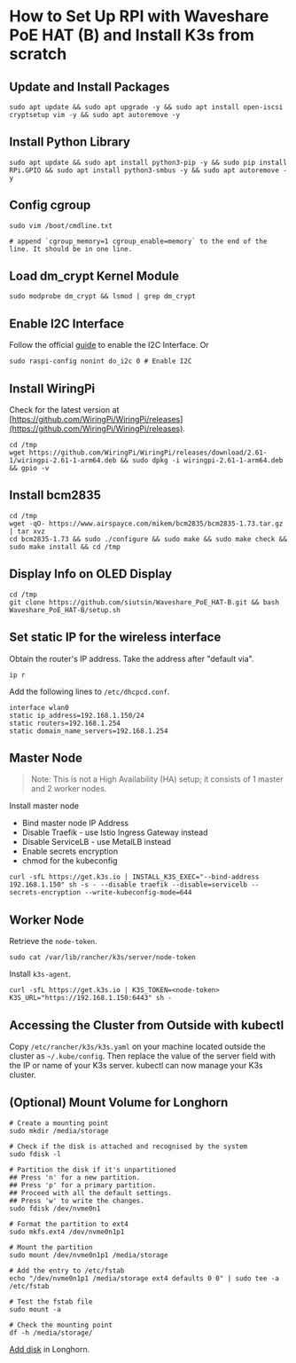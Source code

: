 # How to Set Up RPI with Waveshare PoE HAT (B) and Install K3s from scratch

## Update and Install Packages

```
sudo apt update && sudo apt upgrade -y && sudo apt install open-iscsi cryptsetup vim -y && sudo apt autoremove -y
```

## Install Python Library

```
sudo apt update && sudo apt install python3-pip -y && sudo pip install RPi.GPIO && sudo apt install python3-smbus -y && sudo apt autoremove -y
```

## Config cgroup

```shell
sudo vim /boot/cmdline.txt

# append `cgroup_memory=1 cgroup_enable=memory` to the end of the line. It should be in one line.
```

## Load dm_crypt Kernel Module

```
sudo modprobe dm_crypt && lsmod | grep dm_crypt
```

## Enable I2C Interface

Follow the official [guide](https://www.waveshare.com/wiki/PoE_HAT_(B)) to enable the I2C Interface. Or

```shell
sudo raspi-config nonint do_i2c 0 # Enable I2C
```

## Install WiringPi

Check for the latest version
at [https://github.com/WiringPi/WiringPi/releases](https://github.com/WiringPi/WiringPi/releases).

```
cd /tmp
wget https://github.com/WiringPi/WiringPi/releases/download/2.61-1/wiringpi-2.61-1-arm64.deb && sudo dpkg -i wiringpi-2.61-1-arm64.deb && gpio -v
```

## Install bcm2835

```
cd /tmp
wget -qO- https://www.airspayce.com/mikem/bcm2835/bcm2835-1.73.tar.gz | tar xvz
cd bcm2835-1.73 && sudo ./configure && sudo make && sudo make check && sudo make install && cd /tmp
```

## Display Info on OLED Display

```
cd /tmp
git clone https://github.com/siutsin/Waveshare_PoE_HAT-B.git && bash Waveshare_PoE_HAT-B/setup.sh
```

## Set static IP for the wireless interface

Obtain the router's IP address. Take the address after "default via".

```
ip r
```

Add the following lines to `/etc/dhcpcd.conf`.

```
interface wlan0
static ip_address=192.168.1.150/24
static routers=192.168.1.254
static domain_name_servers=192.168.1.254
```

## Master Node

> Note: This is not a High Availability (HA) setup; it consists of 1 master and 2 worker nodes.

Install master node

* Bind master node IP Address
* Disable Traefik - use Istio Ingress Gateway instead
* Disable ServiceLB - use MetalLB instead
* Enable secrets encryption
* chmod for the kubeconfig

```
curl -sfL https://get.k3s.io | INSTALL_K3S_EXEC="--bind-address 192.168.1.150" sh -s - --disable traefik --disable=servicelb --secrets-encryption --write-kubeconfig-mode=644
```

## Worker Node

Retrieve the `node-token`.

```
sudo cat /var/lib/rancher/k3s/server/node-token
```

Install `k3s-agent`.

```
curl -sfL https://get.k3s.io | K3S_TOKEN=<node-token> K3S_URL="https://192.168.1.150:6443" sh -
```

## Accessing the Cluster from Outside with kubectl

Copy `/etc/rancher/k3s/k3s.yaml` on your machine located outside the cluster as `~/.kube/config`. Then replace the value of the server field with the IP or name of your K3s server. kubectl can now manage your K3s cluster.

## (Optional) Mount Volume for Longhorn

```
# Create a mounting point
sudo mkdir /media/storage

# Check if the disk is attached and recognised by the system
sudo fdisk -l

# Partition the disk if it's unpartitioned
## Press 'n' for a new partition.
## Press 'p' for a primary partition.
## Proceed with all the default settings.
## Press 'w' to write the changes.
sudo fdisk /dev/nvme0n1

# Format the partition to ext4
sudo mkfs.ext4 /dev/nvme0n1p1

# Mount the partition
sudo mount /dev/nvme0n1p1 /media/storage

# Add the entry to /etc/fstab
echo "/dev/nvme0n1p1 /media/storage ext4 defaults 0 0" | sudo tee -a /etc/fstab

# Test the fstab file
sudo mount -a

# Check the mounting point
df -h /media/storage/
```

[Add disk](https://longhorn.io/docs/latest/volumes-and-nodes/multidisk/) in Longhorn.
